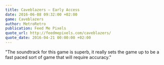 ```yaml
---
title: Caveblazers – Early Access
date: 2016-06-08 09:32:00 +02:00
game: Caveblazers
author: MetroRetro
publication: Feed Me Pixels
quote_url: http://feedmepixels.com/caveblazers/
quote_date: 2016-04-21 00:00:00 +02:00
---
```


"The soundtrack for this game is superb, it really sets the game up to be a fast paced sort of game that will require accuracy."
